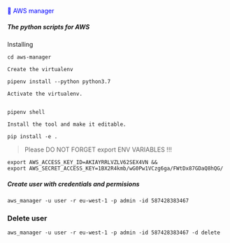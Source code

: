 <span style="color: blue">&#x1F535; AWS manager </span>

##### The python scripts for AWS

Installing

```
cd aws-manager

Create the virtualenv

pipenv install --python python3.7

Activate the virtualenv.


pipenv shell

Install the tool and make it editable.

pip install -e .

```
> Please DO NOT FORGET export ENV VARIABLES !!!

```
export AWS_ACCESS_KEY_ID=AKIAYRRLVZLV62SEX4VN &&
export AWS_SECRET_ACCESS_KEY=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
```

##### Create user with credentials and permisions

```
aws_manager -u user -r eu-west-1 -p admin -id 587428383467
```
### Delete user

```
aws_manager -u user -r eu-west-1 -p admin -id 587428383467 -d delete
```
